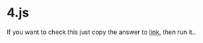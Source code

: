 # 4.js

If you want to check this just copy the answer to [link](https://es6console.com/), then run it..